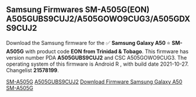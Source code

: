 <h2>Samsung Firmwares SM-A505G(EON) A505GUBS9CUJ2/A505GOWO9CUG3/A505GDXS9CUJ2</h2>
Download the Samsung firmware for the ✅ <strong>Samsung Galaxy A50 </strong> ⭐ <strong>SM-A505G</strong> with product code <strong>EON</strong> <strong> from Trinidad & Tobago</strong>. This firmware has version number PDA <strong>A505GUBS9CUJ2</strong> and CSC A505GOWO9CUG3. The operating system of this firmware is Android R , with build date 2021-10-27. Changelist <strong>21578199</strong>.


[SM-A505G](https://samfirm.shop/samsung/model/SM-A505G)
[A505GUBS9CUJ2](https://samfirm.shop/samsung/pda/A505GUBS9CUJ2)
[Download Firmware Samsung Galaxy A50 SM-A505G](https://samfirm.shop/samsung/firmware/468874)
